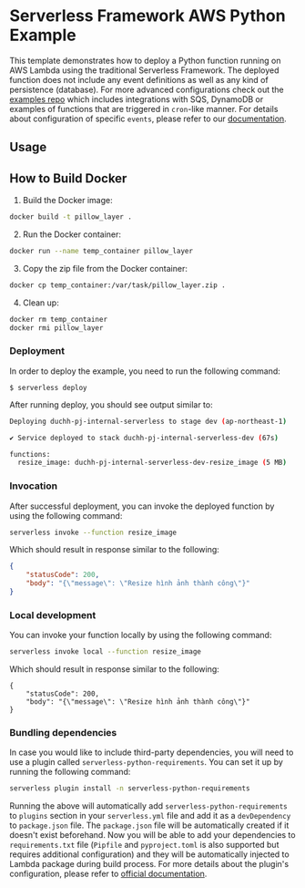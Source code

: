 <!--
title: 'AWS Python Example'
description: 'This template demonstrates how to deploy a Python function running on AWS Lambda using the traditional Serverless Framework.'
layout: Doc
framework: v3
platform: AWS
language: python
priority: 2
authorLink: 'https://github.com/serverless'
authorName: 'Serverless, inc.'
authorAvatar: 'https://avatars1.githubusercontent.com/u/13742415?s=200&v=4'
-->


# Serverless Framework AWS Python Example

This template demonstrates how to deploy a Python function running on AWS Lambda using the traditional Serverless Framework. The deployed function does not include any event definitions as well as any kind of persistence (database). For more advanced configurations check out the [examples repo](https://github.com/serverless/examples/) which includes integrations with SQS, DynamoDB or examples of functions that are triggered in `cron`-like manner. For details about configuration of specific `events`, please refer to our [documentation](https://www.serverless.com/framework/docs/providers/aws/events/).

## Usage

## How to Build Docker

1. Build the Docker image:

```bash
docker build -t pillow_layer .
```
2. Run the Docker container:
```bash
docker run --name temp_container pillow_layer
```
3. Copy the zip file from the Docker container:
```bash
docker cp temp_container:/var/task/pillow_layer.zip .
```
4. Clean up:
```bash
docker rm temp_container
docker rmi pillow_layer
```

### Deployment

In order to deploy the example, you need to run the following command:

```
$ serverless deploy
```

After running deploy, you should see output similar to:

```bash
Deploying duchh-pj-internal-serverless to stage dev (ap-northeast-1)

✔ Service deployed to stack duchh-pj-internal-serverless-dev (67s)

functions:
  resize_image: duchh-pj-internal-serverless-dev-resize_image (5 MB)
```

### Invocation

After successful deployment, you can invoke the deployed function by using the following command:

```bash
serverless invoke --function resize_image
```

Which should result in response similar to the following:

```json
{
    "statusCode": 200,
    "body": "{\"message\": \"Resize hình ảnh thành công\"}"
}
```

### Local development

You can invoke your function locally by using the following command:

```bash
serverless invoke local --function resize_image
```

Which should result in response similar to the following:

```
{
    "statusCode": 200,
    "body": "{\"message\": \"Resize hình ảnh thành công\"}"
}
```

### Bundling dependencies

In case you would like to include third-party dependencies, you will need to use a plugin called `serverless-python-requirements`. You can set it up by running the following command:

```bash
serverless plugin install -n serverless-python-requirements
```

Running the above will automatically add `serverless-python-requirements` to `plugins` section in your `serverless.yml` file and add it as a `devDependency` to `package.json` file. The `package.json` file will be automatically created if it doesn't exist beforehand. Now you will be able to add your dependencies to `requirements.txt` file (`Pipfile` and `pyproject.toml` is also supported but requires additional configuration) and they will be automatically injected to Lambda package during build process. For more details about the plugin's configuration, please refer to [official documentation](https://github.com/UnitedIncome/serverless-python-requirements).
